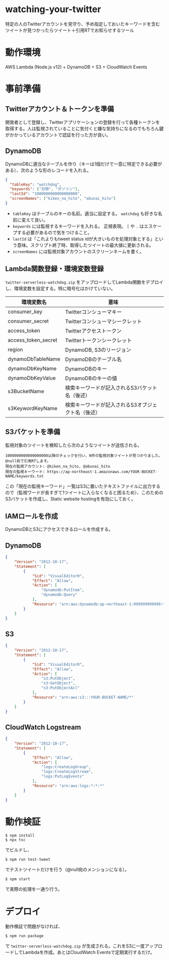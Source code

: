 # watching-your-twitter
特定の人のTwitterアカウントを見守り、予め指定しておいたキーワードを含むツイートが見つかったらツイート＋引用RTでお知らせするツール

# 動作環境
AWS Lambda (Node.js v12) + DynamoDB + S3 + CloudWatch Events

# 事前準備
## Twitterアカウント＆トークンを準備
開発者として登録し、Twitterアプリケーションの登録を行って各種トークンを取得する。人は監視されていることに気付くと嫌な気持ちになるのでもちろん鍵がかかっているアカウントで認証を行った方が良い。

## DynamoDB
DynamoDBに適当なテーブルを作り（キーは1個だけで一意に特定できる必要がある）、次のような形のレコードを入れる。

```json
{
  "tableKey": "watchdog",
  "keywords": ["刃物", "ガソリン"],
  "lastId": "1000000000000000000",
  "screenNames": ["kiken_na_hito", "abunai_hito"]
}
```

* `tableKey` はテーブルのキーの名前。適当に設定する。 `watchdog` も好きな名前に変えて良い。
* `keywords` には監視するキーワードを入れる。 正規表現。 `[` や `.` はエスケープする必要があるので気をつけること。
* `lastId` は「これよりもtweet status idが大きいものを処理対象とする」という意味。スクリプト終了時、取得したツイートの最大値に更新される。
* `screenNames` には監視対象アカウントのスクリーンネームを書く。

## Lambda関数登録・環境変数登録
`twitter-serverless-watchdog.zip` をアップロードしてLambda関数をデプロイし、環境変数を設定する。特に暗号化はかけていない。

| 環境変数名            | 意味                                              |
|----------------------|---------------------------------------------------|
| consumer_key         | Twitterコンシューマキー                            |
| consumer_secret      | Twitterコンシューマシークレット                     |
| access_token         | Twitterアクセストークン                            |
| access_token_secret  | Twitterトークンシークレット                         |
| region               | DynamoDB, S3のリージョン                           |
| dynamoDbTableName    | DynamoDBのテーブル名                               |
| dynamoDbKeyName      | DynamoDBのキー                                    |
| dynamoDbKeyValue     | DynamoDBのキーの値                                |
| s3BucketName         | 検索キーワードが記入されるS3バケット名（後述）       |
| s3KeywordKeyName     | 検索キーワードが記入されるS3オブジェクト名（後述）    |


## S3バケットを準備
監視対象のツイートを検知したら次のようなツイートが送信される。

```
1000000000000000000以降のチェックを行い、N件の監視対象ツイートが見つかりました。 @null宛で引用RTします。
現在の監視アカウント: @kiken_na_hito, @abunai_hito
現在の監視キーワード: https://ap-northeast-1.amazonaws.com/YOUR-BUCKET-NAME/keywords.txt
```

この「現在の監視キーワード」一覧はS3に置いたテキストファイルに出力するので（監視ワードが長すぎて1ツイートに入らなくなると困るため）、このためのS3バケットを作成し、Static website hostingを有効にしておく。

## IAMロールを作成
DynamoDBとS3にアクセスできるロールを作成する。

## DynamoDB
```json
{
    "Version": "2012-10-17",
    "Statement": [
        {
            "Sid": "VisualEditor0",
            "Effect": "Allow",
            "Action": [
                "dynamodb:PutItem",
                "dynamodb:Query"
            ],
            "Resource": "arn:aws:dynamodb:ap-northeast-1:999999999999:table/YOUR-TABLE-NAME"
        }
    ]
}
```

## S3
```json
{
    "Version": "2012-10-17",
    "Statement": [
        {
            "Sid": "VisualEditor0",
            "Effect": "Allow",
            "Action": [
                "s3:PutObject",
                "s3:GetObject",
                "s3:PutObjectAcl"
            ],
            "Resource": "arn:aws:s3:::YOUR-BUCKET-NAME/*"
        }
    ]
}
```

## CloudWatch Logstream
```json
{
    "Version": "2012-10-17",
    "Statement": [
        {
            "Effect": "Allow",
            "Action": [
                "logs:CreateLogGroup",
                "logs:CreateLogStream",
                "logs:PutLogEvents"
            ],
            "Resource": "arn:aws:logs:*:*:*"
        }
    ]
}
```

# 動作検証
```
$ npm install
$ npx tsc
```
でビルドし、
```
$ npm run test-tweet
```
でテストツイートだけを行う（@null宛のメンションになる）。
```
$ npm start
```
で実際の処理を一通り行う。

# デプロイ
動作検証で問題がなければ、
```
$ npm run package
```
で `twitter-serverless-watchdog.zip` が生成される。これをS3に一度アップロードしてLambdaを作成。あとはCloudWatch Eventsで定期実行するだけ。
